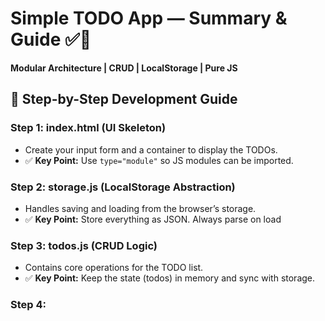 # Simple TODO App — Summary & Guide ✅📒

**Modular Architecture | CRUD | LocalStorage | Pure JS**

## 🔧 Step-by-Step Development Guide

### Step 1: index.html (UI Skeleton)

- Create your input form and a container to display the TODOs.
- ✅ **Key Point:** Use `type="module"` so JS modules can be imported.

### Step 2: storage.js (LocalStorage Abstraction)

- Handles saving and loading from the browser’s storage.
- ✅ **Key Point:** Store everything as JSON. Always parse on load

### Step 3: todos.js (CRUD Logic)

- Contains core operations for the TODO list.
- ✅ **Key Point:** Keep the state (todos) in memory and sync with storage.

### Step 4: 